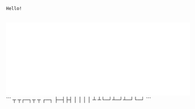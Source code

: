 ```
Hello!
```
<div align="center">
	<br>
		<img src="header.svg" width="800" height="200">
	<br>
</div>
```
┬ ┬┌─┐┬  ┬  ┌─┐
├─┤├┤ │  │  │ │
┴ ┴└─┘┴─┘┴─┘└─┘
```

